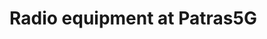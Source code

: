 <!-- TITLE: Radio Equipment -->
<!-- SUBTITLE: Radio equipment at Patras5G -->

# Radio equipment at Patras5G